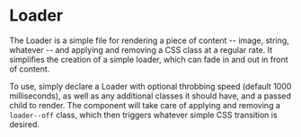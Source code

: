 # Loader

The Loader is a simple file for rendering a piece of content -- image, string, whatever -- and applying and removing a CSS class at a regular rate. It simplifies the creation of a simple loader, which can fade in and out in front of content.

To use, simply declare a Loader with optional throbbing speed (default 1000 milliseconds), as well as any additional classes it should have, and a passed child to render. The component will take care of applying and removing a `loader--off` class, which then triggers whatever simple CSS transition is desired.